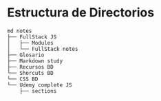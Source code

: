 # Estructura de Directorios

```plaintext
md notes
├── FullStack JS
│   ├── Modules
│   └── FullStack notes
├── Glosario
├── Markdown study
├── Recursos BD
└── Shorcuts BD
└── CSS BD
└── Udemy complete JS
    ├── sections
```
